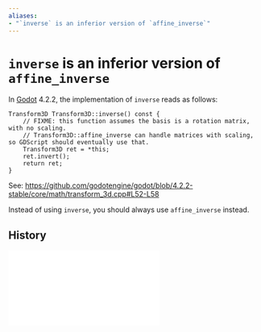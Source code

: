 ```yaml
---
aliases:
- "`inverse` is an inferior version of `affine_inverse`"
---
```


# `inverse` is an inferior version of `affine_inverse`

In [Godot](godot.md) 4.2.2, the implementation of `inverse` reads as follows:

```
Transform3D Transform3D::inverse() const {
	// FIXME: this function assumes the basis is a rotation matrix, with no scaling.
	// Transform3D::affine_inverse can handle matrices with scaling, so GDScript should eventually use that.
	Transform3D ret = *this;
	ret.invert();
	return ret;
}
```

See: https://github.com/godotengine/godot/blob/4.2.2-stable/core/math/transform_3d.cpp#L52-L58

Instead of using `inverse`, you should always use `affine_inverse` instead.

## History

![20231225_1644](../entries/20231225_1644.md)
